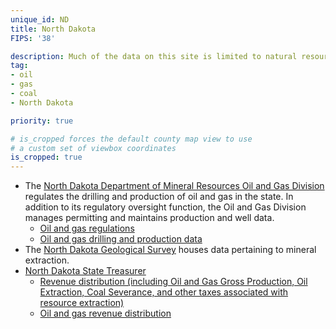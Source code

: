 ```yaml
---
unique_id: ND
title: North Dakota
FIPS: '38'

description: Much of the data on this site is limited to natural resource extraction on federal land, which represents 3.9% of all land in North Dakota.
tag:
- oil
- gas
- coal
- North Dakota

priority: true

# is_cropped forces the default county map view to use
# a custom set of viewbox coordinates
is_cropped: true
---
```

* The [North Dakota Department of Mineral Resources Oil and Gas Division](https://www.dmr.nd.gov/oilgas/) regulates the drilling and production of oil and gas in the state. In addition to its regulatory oversight function, the Oil and Gas Division manages permitting and maintains production and well data.
  - [Oil and gas regulations](https://www.dmr.nd.gov/oilgas/rules/rulebook.pdf)
  - [Oil and gas drilling and production data](https://www.dmr.nd.gov/oilgas/stats/statisticsvw.asp)
* The [North Dakota Geological Survey](https://www.dmr.nd.gov/ndgs/) houses data pertaining to mineral extraction.
* [North Dakota State Treasurer](http://www.nd.gov/treasurer)
  - [Revenue distribution (including Oil and Gas Gross Production, Oil Extraction, Coal Severance, and other taxes associated with resource extraction)](http://www.nd.gov/treasurer/revenue-distribution/)
  - [Oil and gas revenue distribution](http://www.nd.gov/treasurer/how-is-oil-and-gas-tax-revenue-distributed/)
